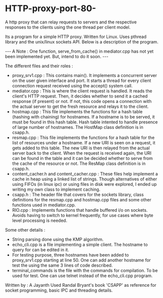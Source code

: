 # HTTP-proxy-port-80-
A http proxy that can relay requests to servers and the respective responses to the clients using the one thread per client model. 

Its a program for a simple HTTP proxy. Written for Linux. Uses pthread library and the unix/linux sockets API. Below is a description of the program.


--- A Note : One function, serve_from_cache() in mediator.cpp has not yet been implemented yet. But, intend to do it soon. ---

The different files and their roles : 
 - proxy_srv1.cpp : This contains main(). It implements a concurrent server on the user given interface and port. It starts a thread for every client connection request received using the accept() system call.
 - mediator.cpp : This is where the client request is handled. It reads the client's HTTP request. Then, it decides whether to send it a cached response (if present) or not. If not, this code opens a connection with the actual server to get the fresh resource and relays it to the client.
 - hostmap.cpp : This file implements the functions for a hash table (hashing with chaining) for hostnames. If a hostname is to be served, it must be found in this hash table. Hash table intented to handle presence of large number of hostnames. The HostMap class definition is in csapp.h. 
 - resmap.cpp : This file implements the functions for a hash table for the list of resources under a hostname. If a new URI is seen on a request, it gets added to this table. The new URI is then relayed from the actual server back to the client. When the request is received again, the URI can be found in the table and it can be decided whether to serve from the cache of the resource or not. The ResMap class definition is in csapp.h.
 - content_cacher.h and content_cacher.cpp : These files help implement a cache in heap using a linked list of strings. Though alternatives of either using FIFOs (in linux ipc) or using files in disk were explored, I ended up writing my own class to implement caching.
 - csapp.h : The header file that covers for the sockets library, class definitions for the resmap.cpp and hostmap.cpp files and some other functions used in mediator.cpp.
 - RIO.cpp : Implements functions that handle buffered i/o on sockets. Avoids having to switch to kernel frequently, for use cases where byte level processing is needed.   


Some other details : 
- String parsing done using the KMP algorithm. 
- echo_cli.cpp is a file implementing a simple client. The hostname to query for can be edited in it.
- For testing purpose, three hostnames have been added to proxy_srv1.cpp starting at line 50. One can add another hostname for test the using the same 3 lines of code described.
- terminal_commands is the file with the commands for compilation. To be used for test. One can use telnet instead of the echo_cli.cpp program.


 
Written by : A Jayanth 
Used Randal Bryant's book 'CSAPP' as reference for socket programming, basic IPC and threading details.
